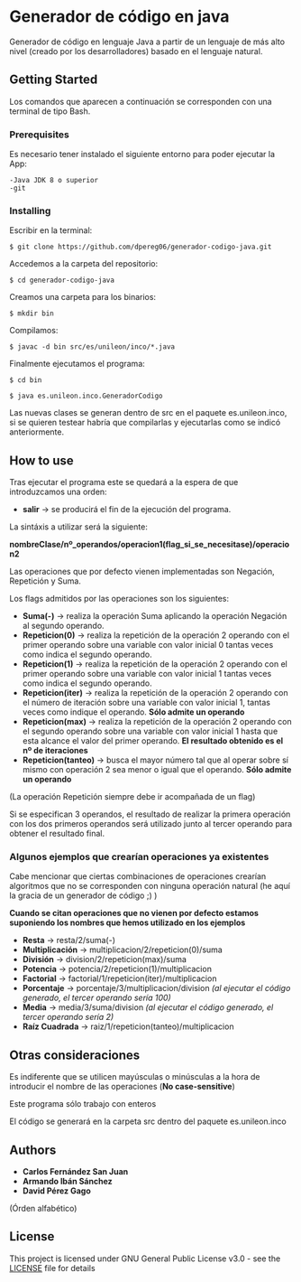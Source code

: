 # Generador de código en java
Generador de código en lenguaje Java a partir de un lenguaje de más alto nivel (creado por los desarrolladores) basado en el lenguaje natural.

## Getting Started
Los comandos que aparecen a continuación se corresponden con una terminal de tipo Bash.

### Prerequisites
Es necesario tener instalado el siguiente entorno para poder ejecutar la App: 

```
-Java JDK 8 o superior
-git
```

### Installing

Escribir en la terminal:

```
$ git clone https://github.com/dpereg06/generador-codigo-java.git
```

Accedemos a la carpeta del repositorio:

```
$ cd generador-codigo-java
```

Creamos una carpeta para los binarios:

```
$ mkdir bin
```

Compilamos:

```
$ javac -d bin src/es/unileon/inco/*.java
```

Finalmente ejecutamos el programa:

```
$ cd bin
```

```
$ java es.unileon.inco.GeneradorCodigo
```
Las nuevas clases se generan dentro de src en el paquete es.unileon.inco, si se quieren testear habría que compilarlas y ejecutarlas como se indicó anteriormente.

## How to use

Tras ejecutar el programa este se quedará a la espera de que introduzcamos una orden:

* **salir**  ->  se producirá el fin de la ejecución del programa.

La sintáxis a utilizar será la siguiente:

**nombreClase/nº_operandos/operacion1(flag_si_se_necesitase)/operacion2**

Las operaciones que por defecto vienen implementadas son Negación, Repetición y Suma.

Los flags admitidos por las operaciones son los siguientes:

* **Suma(-)**  ->  realiza la operación Suma aplicando la operación Negación al segundo operando.
* **Repeticion(0)**  ->  realiza la repetición de la operación 2 operando con el primer operando sobre una variable con valor inicial 0 tantas veces como indica el segundo operando.
* **Repeticion(1)**  ->  realiza la repetición de la operación 2 operando con el primer operando sobre una variable con valor inicial 1 tantas veces como indica el segundo operando.
* **Repeticion(iter)**  ->  realiza la repetición de la operación 2 operando con el número de iteración sobre una variable con valor inicial 1, tantas veces como indique el operando. **Sólo admite un operando**
* **Repeticion(max)**  ->  realiza la repetición de la operación 2 operando con el segundo operando sobre una variable con valor inicial 1 hasta que esta alcance el valor del primer operando. **El resultado obtenido es el nº de iteraciones**
* **Repeticion(tanteo)**  ->  busca el mayor número tal que al operar sobre sí mismo con operación 2 sea menor o igual que el operando. **Sólo admite un operando**

(La operación Repetición siempre debe ir acompañada de un flag)

Si se especifican 3 operandos, el resultado de realizar la primera operación con los dos primeros operandos será utilizado junto al tercer operando para obtener el resultado final.

### Algunos ejemplos que crearían operaciones ya existentes

Cabe mencionar que ciertas combinaciones de operaciones crearían algoritmos que no se corresponden con ninguna operación natural (he aquí la gracia de un generador de código ;) )

**Cuando se citan operaciones que no vienen por defecto estamos suponiendo los nombres que hemos utilizado en los ejemplos**

* **Resta**  ->  resta/2/suma(-)
* **Multiplicación**  ->  multiplicacion/2/repeticion(0)/suma
* **División**  ->  division/2/repeticion(max)/suma
* **Potencia**  ->  potencia/2/repeticion(1)/multiplicacion
* **Factorial**  ->  factorial/1/repeticion(iter)/multiplicacion
* **Porcentaje**  ->  porcentaje/3/multiplicacion/division *(al ejecutar el código generado, el tercer operando sería 100)*
* **Media**  ->  media/3/suma/division *(al ejecutar el código generado, el tercer operando sería 2)*
* **Raíz Cuadrada**  ->  raiz/1/repeticion(tanteo)/multiplicacion


## Otras consideraciones

Es indiferente que se utilicen mayúsculas o minúsculas a la hora de introducir el nombre de las operaciones (**No case-sensitive**)

Este programa sólo trabajo con enteros

El código se generará en la carpeta src dentro del paquete es.unileon.inco

## Authors

* **Carlos Fernández San Juan**
* **Armando Ibán Sánchez** 
* **David Pérez Gago**

(Órden alfabético)

## License

This project is licensed under GNU General Public License v3.0 - see the [LICENSE](LICENSE) file for details

